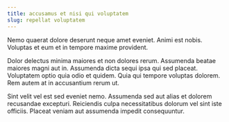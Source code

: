 ```yaml
---
title: accusamus et nisi qui voluptatem
slug: repellat voluptatem
---
```


Nemo quaerat dolore deserunt neque amet eveniet. Animi est nobis. Voluptas et eum et in tempore maxime provident.

Dolor delectus minima maiores et non dolores rerum. Assumenda beatae maiores magni aut in. Assumenda dicta sequi ipsa qui sed placeat. Voluptatem optio quia odio et quidem. Quia qui tempore voluptas dolorem. Rem autem at in accusantium rerum ut.

Sint velit vel est sed eveniet nemo. Assumenda sed aut alias et dolorem recusandae excepturi. Reiciendis culpa necessitatibus dolorum vel sint iste officiis. Placeat veniam aut assumenda impedit consequuntur.
